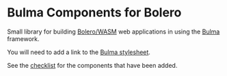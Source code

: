 # Bulma Components for Bolero

Small library for building [Bolero/WASM](https://fsbolero.io) web applications in using the [Bulma](https://bulma.io/) framework.

You will need to add a link to the [Bulma stylesheet](https://bulma.io/documentation/overview/start/).

See the [checklist](checklist.md) for the components that have been added.
